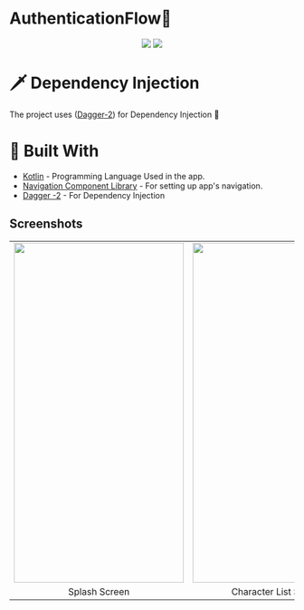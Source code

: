 # AuthenticationFlow🤖

 <p align="center">
  <img src="https://img.shields.io/badge/kotlin-%237F52FF.svg?style=for-the-badge&logo=kotlin&logoColor=white" />
  <img src="https://img.shields.io/badge/Android-3DDC84?style=for-the-badge&logo=android&logoColor=white" />  
  </p>
  
  # 🗡️ Dependency Injection
The project uses ([Dagger-2](https://developer.android.com/training/dependency-injection/dagger-android)) for Dependency Injection :syringe: 

# :wrench: Built With
- [Kotlin](https://kotlinlang.org/) - Programming Language Used in the app.
- [Navigation Component Library](https://developer.android.com/guide/navigation) - For setting up app's navigation.
- [Dagger -2](https://developer.android.com/training/dependency-injection/dagger-android) - For Dependency Injection

## Screenshots

<table>
<tr>
 <td> <img src = "https://github.com/rahullraghuwanshi/StarWar/assets/52368582/3cb75a44-3c99-4cb1-8540-b36d5c6c9fb2" width="300" height="600" ></td>
<td><img src = "https://github.com/rahullraghuwanshi/StarWar/assets/52368582/fceb657e-4fb3-4c5e-8e6b-eb4ec87238b0" width="300" height="600" ></td>
<td> <img src = "https://github.com/rahullraghuwanshi/StarWar/assets/52368582/804053c0-0c7e-4e27-8624-df87527554a9" width="300" height="600" ></td>
</tr>

<tr>
<td align="center">Splash Screen</td>
<td align="center">Character List Screen</td>
<td align="center">Character Detail Screen</td>
</tr>
</table>



